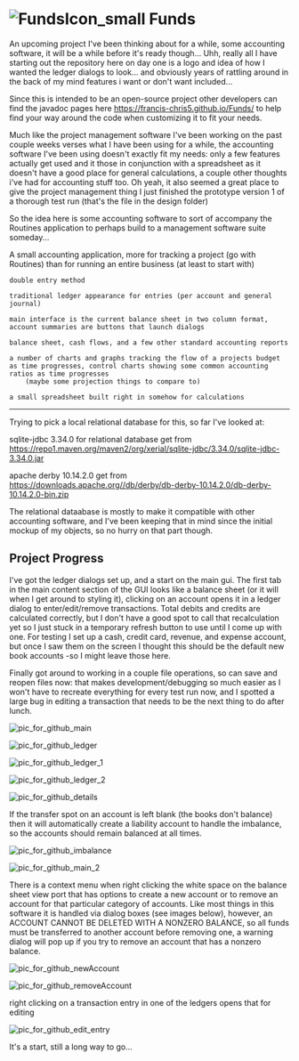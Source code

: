 # ![FundsIcon_small](https://user-images.githubusercontent.com/50467171/120141218-12445000-c1aa-11eb-853c-358a5b205e33.png) Funds

An upcoming project I've been thinking about for a while, some accounting software, it will be a while before it's ready though... Uhh, really all I have starting out the repository here on day one is a logo and idea of how I wanted the ledger dialogs to look... and obviously years of rattling around in the back of my mind features i want or don't want included...

Since this is intended to be an open-source project other developers can find the javadoc pages here https://francis-chris5.github.io/Funds/ to help find your way around the code when customizing it to fit your needs.

Much like the project management software I've been working on the past couple weeks verses what I have been using for a while, the accounting software I've been using doesn't exactly fit my needs: only a few features actually get used and it those in conjunction with a spreadsheet as it doesn't have a good place for general calculations, a couple other thoughts i've had for accounting stuff too. Oh yeah, it also seemed a great place to give the project management thing I just finished the prototype version 1 of a thorough test run (that's the file in the design folder)


So the idea here is some accounting software to sort of accompany the Routines application to perhaps build to a management software suite someday...

A small accounting application, more for tracking a project (go with Routines) than for running an entire business (at least to start with)

    double entry method
    
    traditional ledger appearance for entries (per account and general journal)
    
    main interface is the current balance sheet in two column format, account summaries are buttons that launch dialogs

    balance sheet, cash flows, and a few other standard accounting reports

    a number of charts and graphs tracking the flow of a projects budget as time progresses, control charts showing some common accounting ratios as time progresses
        (maybe some projection things to compare to)
        
    a small spreadsheet built right in somehow for calculations


*********************************************
Trying to pick a local relational database for this, so far I've looked at:


sqlite-jdbc 3.34.0 for relational database
get from https://repo1.maven.org/maven2/org/xerial/sqlite-jdbc/3.34.0/sqlite-jdbc-3.34.0.jar 


apache derby 10.14.2.0
get from https://downloads.apache.org//db/derby/db-derby-10.14.2.0/db-derby-10.14.2.0-bin.zip  


The relational dataabase is mostly to make it compatible with other accounting software, and I've been keeping that in mind since the initial mockup of my objects, so no hurry on that part though.





<h2>Project Progress</h2>

I've got the ledger dialogs set up, and a start on the main gui. The first tab in the main content section of the GUI looks like a balance sheet (or it will when I get around to styling it), clicking on an account opens it in a ledger dialog to enter/edit/remove transactions. Total debits and credits are calculated correctly, but I don't have a good spot to call that recalculation yet so I just stuck in a temporary refresh button to use until I come up with one. For testing I set up a cash, credit card, revenue, and expense account, but once I saw them on the screen I thought this should be the default new book accounts -so I might leave those here.

Finally got around to working in a couple file operations, so can save and reopen files now: that makes development/debugging so much easier as I won't have to recreate everything for every test run now, and I spotted a large bug in editing a transaction that needs to be the next thing to do after lunch.






![pic_for_github_main](https://user-images.githubusercontent.com/50467171/120670749-ba823f00-c45e-11eb-84b1-a2ae98a84a4a.jpg)



![pic_for_github_ledger](https://user-images.githubusercontent.com/50467171/120670694-aa6a5f80-c45e-11eb-83b6-bad7086c3dc9.jpg)

![pic_for_github_ledger_1](https://user-images.githubusercontent.com/50467171/120670693-aa6a5f80-c45e-11eb-91be-0a26e592990c.jpg)

![pic_for_github_ledger_2](https://user-images.githubusercontent.com/50467171/120670689-a9d1c900-c45e-11eb-98b6-003577c32bee.jpg)


![pic_for_github_details](https://user-images.githubusercontent.com/50467171/120672257-23b68200-c460-11eb-92a4-d2097b06e232.jpg)




If the transfer spot on an account is left blank (the books don't balance) then it will automatically create a liability account to handle the imbalance, so the accounts should remain balanced at all times.

![pic_for_github_imbalance](https://user-images.githubusercontent.com/50467171/120670646-9e7e9d80-c45e-11eb-8828-06fd6aa3ce21.jpg)


![pic_for_github_main_2](https://user-images.githubusercontent.com/50467171/120670610-97f02600-c45e-11eb-8b6b-3ee9bddf878d.jpg)



There is a context menu when right clicking the white space on the balance sheet view port that has options to create a new account or to remove an account for that particular category of accounts. Like most things in this software it is handled via dialog boxes (see images below), however, an ACCOUNT CANNOT BE DELETED WITH A NONZERO BALANCE, so all funds must be transferred to another account before removing one, a warning dialog will pop up if you try to remove an account that has a nonzero balance.


![pic_for_github_newAccount](https://user-images.githubusercontent.com/50467171/120576078-3002f680-c3f0-11eb-8cfa-691a1b3fdbbd.jpg)

![pic_for_github_removeAccount](https://user-images.githubusercontent.com/50467171/120672186-13060c00-c460-11eb-9dc4-58d4fa708017.jpg)



right clicking on a transaction entry in one of the ledgers opens that for editing

![pic_for_github_edit_entry](https://user-images.githubusercontent.com/50467171/120716224-ba506680-c493-11eb-8e84-9204faecde0d.jpg)

It's a start, still a long way to go...


